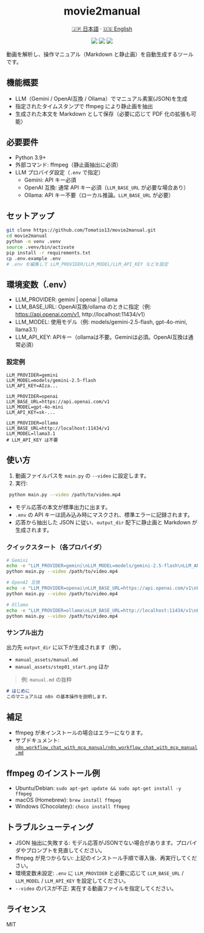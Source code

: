 <h1 align="center">movie2manual</h1>

<p align="center">
  <a href="README.md">🇯🇵 日本語</a> · 
  <a href="README_EN.md">🇺🇸 English</a>
</p>

<p align="center">
  <img src="https://img.shields.io/badge/python-3.9%2B-blue" />
  <img src="https://img.shields.io/badge/ffmpeg-required-orange" />
  <img src="https://img.shields.io/badge/LLM-Gemini%20%7C%20OpenAI%20API%20Compatible%20%7C%20Ollama-green" />
</p>

動画を解析し、操作マニュアル（Markdown と静止画）を自動生成するツールです。

## 機能概要
- LLM（Gemini / OpenAI互換 / Ollama）でマニュアル素案(JSON)を生成
- 指定されたタイムスタンプで ffmpeg により静止画を抽出
- 生成された本文を Markdown として保存（必要に応じて PDF 化の拡張も可能）

## 必要要件
- Python 3.9+
- 外部コマンド: ffmpeg（静止画抽出に必須）
- LLM プロバイダ設定（`.env` で指定）
  - Gemini: API キー必須
  - OpenAI 互換: 通常 API キー必須（`LLM_BASE_URL` が必要な場合あり）
  - Ollama: API キー不要（ローカル推論。`LLM_BASE_URL` が必要）

## セットアップ
```bash
git clone https://github.com/Tomatio13/movie2manual.git
cd movie2manual
python -m venv .venv
source .venv/bin/activate
pip install -r requirements.txt
cp .env.example .env
# .env を編集して LLM_PROVIDER/LLM_MODEL/LLM_API_KEY などを設定
```
## 環境変数（.env）
- LLM_PROVIDER: gemini | openai | ollama
- LLM_BASE_URL: OpenAI互換/ollama のときに指定（例: https://api.openai.com/v1, http://localhost:11434/v1）
- LLM_MODEL: 使用モデル（例: models/gemini-2.5-flash, gpt-4o-mini, llama3.1）
- LLM_API_KEY: APIキー（ollamaは不要。Geminiは必須。OpenAI互換は通常必須）

### 設定例
```env
LLM_PROVIDER=gemini
LLM_MODEL=models/gemini-2.5-flash
LLM_API_KEY=AIza...
```
```env
LLM_PROVIDER=openai
LLM_BASE_URL=https://api.openai.com/v1
LLM_MODEL=gpt-4o-mini
LLM_API_KEY=sk-...
```
```env
LLM_PROVIDER=ollama
LLM_BASE_URL=http://localhost:11434/v1
LLM_MODEL=llama3.1
# LLM_API_KEY は不要
```

## 使い方
1. 動画ファイルパスを `main.py` の `--video` に設定します。
2. 実行:
```bash
 python main.py --video /path/to/video.mp4
```
- モデル応答の本文が標準出力に出ます。
- `.env` の API キーは読み込み時にマスクされ、標準エラーに記録されます。
- 応答から抽出した JSON に従い、`output_dir` 配下に静止画と Markdown が生成されます。

### クイックスタート（各プロバイダ）
```bash
# Gemini
echo -e "LLM_PROVIDER=gemini\nLLM_MODEL=models/gemini-2.5-flash\nLLM_API_KEY=AIza..." > .env
python main.py --video /path/to/video.mp4

# OpenAI 互換
echo -e "LLM_PROVIDER=openai\nLLM_BASE_URL=https://api.openai.com/v1\nLLM_MODEL=gpt-4o-mini\nLLM_API_KEY=sk-..." > .env
python main.py --video /path/to/video.mp4

# Ollama
echo -e "LLM_PROVIDER=ollama\nLLM_BASE_URL=http://localhost:11434/v1\nLLM_MODEL=llama3.1" > .env
python main.py --video /path/to/video.mp4
```

### サンプル出力
出力先 `output_dir` に以下が生成されます（例）。
- `manual_assets/manual.md`
- `manual_assets/step01_start.png` ほか

> 例: `manual.md` の抜粋
```markdown
# はじめに
このマニュアルは n8n の基本操作を説明します。
```

## 補足
- ffmpeg が未インストールの場合はエラーになります。
 - サブドキュメント: [`n8n_workflow_chat_with_mcp_manual/n8n_workflow_chat_with_mcp_manual.md`](n8n_workflow_chat_with_mcp_manual/n8n_workflow_chat_with_mcp_manual.md)

## ffmpeg のインストール例
- Ubuntu/Debian: `sudo apt-get update && sudo apt-get install -y ffmpeg`
- macOS (Homebrew): `brew install ffmpeg`
- Windows (Chocolatey): `choco install ffmpeg`

## トラブルシューティング
- JSON 抽出に失敗する: モデル応答がJSONでない場合があります。プロバイダやプロンプトを見直してください。
- ffmpeg が見つからない: 上記のインストール手順で導入後、再実行してください。
- 環境変数未設定: `.env` に `LLM_PROVIDER` と必要に応じて `LLM_BASE_URL` / `LLM_MODEL` / `LLM_API_KEY` を設定してください。
- `--video` のパスが不正: 実在する動画ファイルを指定してください。

## ライセンス
MIT


